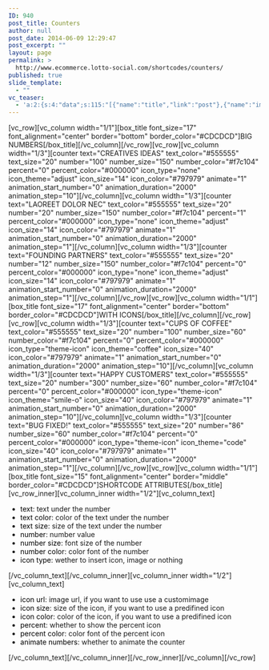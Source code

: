 ```yaml
---
ID: 940
post_title: Counters
author: null
post_date: 2014-06-09 12:29:47
post_excerpt: ""
layout: page
permalink: >
  http://www.ecommerce.lotto-social.com/shortcodes/counters/
published: true
slide_template:
  - ""
vc_teaser:
  - 'a:2:{s:4:"data";s:115:"[{"name":"title","link":"post"},{"name":"image","image":"featured","link":"none"},{"name":"text","mode":"excerpt"}]";s:7:"bgcolor";s:0:"";}'
---
```

[vc_row][vc_column width="1/1"][box_title font_size="17" font_alignment="center" border="bottom" border_color="#CDCDCD"]BIG NUMBERS[/box_title][/vc_column][/vc_row][vc_row][vc_column width="1/3"][counter text="CREATIVES IDEAS" text_color="#555555" text_size="20" number="100" number_size="150" number_color="#f7c104" percent="0" percent_color="#000000" icon_type="none" icon_theme="adjust" icon_size="14" icon_color="#797979" animate="1" animation_start_number="0" animation_duration="2000" animation_step="10"][/vc_column][vc_column width="1/3"][counter text="LAOREET DOLOR NEC" text_color="#555555" text_size="20" number="20" number_size="150" number_color="#f7c104" percent="1" percent_color="#000000" icon_type="none" icon_theme="adjust" icon_size="14" icon_color="#797979" animate="1" animation_start_number="0" animation_duration="2000" animation_step="1"][/vc_column][vc_column width="1/3"][counter text="FOUNDING PARTNERS" text_color="#555555" text_size="20" number="12" number_size="150" number_color="#f7c104" percent="0" percent_color="#000000" icon_type="none" icon_theme="adjust" icon_size="14" icon_color="#797979" animate="1" animation_start_number="0" animation_duration="2000" animation_step="1"][/vc_column][/vc_row][vc_row][vc_column width="1/1"][box_title font_size="17" font_alignment="center" border="bottom" border_color="#CDCDCD"]WITH ICONS[/box_title][/vc_column][/vc_row][vc_row][vc_column width="1/3"][counter text="CUPS OF COFFEE" text_color="#555555" text_size="20" number="100" number_size="60" number_color="#f7c104" percent="0" percent_color="#000000" icon_type="theme-icon" icon_theme="coffee" icon_size="40" icon_color="#797979" animate="1" animation_start_number="0" animation_duration="2000" animation_step="10"][/vc_column][vc_column width="1/3"][counter text="HAPPY CUSTOMERS" text_color="#555555" text_size="20" number="300" number_size="60" number_color="#f7c104" percent="0" percent_color="#000000" icon_type="theme-icon" icon_theme="smile-o" icon_size="40" icon_color="#797979" animate="1" animation_start_number="0" animation_duration="2000" animation_step="10"][/vc_column][vc_column width="1/3"][counter text="BUG FIXED!" text_color="#555555" text_size="20" number="86" number_size="60" number_color="#f7c104" percent="0" percent_color="#000000" icon_type="theme-icon" icon_theme="code" icon_size="40" icon_color="#797979" animate="1" animation_start_number="0" animation_duration="2000" animation_step="1"][/vc_column][/vc_row][vc_row][vc_column width="1/1"][box_title font_size="15" font_alignment="center" border="middle" border_color="#CDCDCD"]SHORTCODE ATTRIBUTES[/box_title][vc_row_inner][vc_column_inner width="1/2"][vc_column_text]
<ul>
	<li><span style="color: #000000">text</span>: text under the number</li>
	<li><span style="color: #000000">text color</span>: color of the text under the number</li>
	<li><span style="color: #000000">text size</span>: size of the text under the number</li>
	<li><span style="color: #000000">number</span>: number value</li>
	<li><span style="color: #000000">number size</span>: font size of the number</li>
	<li><span style="color: #000000">number color</span>: color font of the number</li>
	<li><span style="color: #000000">icon type</span>: wether to insert icon, image or nothing</li>
</ul>
[/vc_column_text][/vc_column_inner][vc_column_inner width="1/2"][vc_column_text]
<ul>
	<li><span style="color: #000000">icon url</span>: image url, if you want to use use a customimage</li>
	<li><span style="color: #000000">icon size</span>: size of the icon, if you want to use a predifined icon</li>
	<li><span style="color: #000000">icon color</span>: color of the icon, if you want to use a predifined icon</li>
	<li><span style="color: #000000">percent</span>: whether to show the percent icon</li>
	<li><span style="color: #000000">percent color</span>: color font of the percent icon</li>
	<li><span style="color: #000000">animate numbers</span>: whether to animate the counter</li>
</ul>
[/vc_column_text][/vc_column_inner][/vc_row_inner][/vc_column][/vc_row]